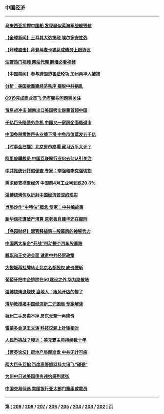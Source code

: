### 中国经济
---
#### [马来西亚扣押中国船 发现疑似英海军战舰残骸](../../pages/ncid283/n14005866.md?05292045) 
#### [【全球新闻】土耳其大选揭晓 埃尔多安胜选](../../pages/ncid283/n14005817.md?05292045) 
#### [【环球直击】拜登与麦卡锡达成债务上限协议](../../pages/ncid283/n14005815.md?05292045) 
#### [油管热门视频 网站代理 翻墙必看视频](http://138.2.39.72:81/youtube.html?epic-marker?05292045)
#### [【中国禁闻】参与跨国迫害法轮功 加州两华人被捕](../../pages/ncid283/n14005816.md?05292045) 
#### [分析：美国欲重建经济秩序 摆脱中共祸乱](../../pages/ncid283/n14005488.md?05292045) 
#### [C919完成商业首飞 仍有哪些问题需关注](../../pages/ncid283/n14005421.md?05292045) 
#### [贸易战冲击 越南出口美国吸尘器量首超中国](../../pages/ncid283/n14005314.md?05292045) 
#### [千亿巨头陷债务危机 中国又一家房企面临退市](../../pages/ncid283/n14005121.md?05292045) 
#### [中国免税零售巨头业绩下滑 中免市值蒸发五千亿](../../pages/ncid283/n14005108.md?05292045) 
#### [【时事金扫描】北京房市崩塌 藏习近平大计？](../../pages/ncid283/n14005071.md?05292045) 
#### [阿里被曝裁员 中国互联网行业何去何从引关注](../../pages/ncid283/n14005087.md?05292045) 
#### [中共推统计打假倒查 专家：李强和李克强切割](../../pages/ncid283/n14004910.md?05292045) 
#### [需求疲软拖累经济 中国前4月工业利润跌20.6％](../../pages/ncid283/n14004981.md?05292045) 
#### [淄博烧烤何以折射中国经济苦涩的现实](../../pages/ncid283/n14004808.md?05292045) 
#### [当局炒作“中特估”概念 专家：中共编故事](../../pages/ncid283/n14004802.md?05292045) 
#### [新华信托遭破产清算 原老板肖建华还在服刑](../../pages/ncid283/n14004790.md?05292045) 
#### [【净园财经】器官移植第一股幕后的神秘势力](../../pages/ncid283/n14004702.md?05292045) 
#### [中国两大车企“开战”带动整个汽车股暴跌](../../pages/ncid283/n14004732.md?05292045) 
#### [戴琪和王文涛会面 谴责中共经贸政策](../../pages/ncid283/n14004729.md?05292045) 
#### [大悦城再挂牌转让北京名都股权 底价腰斩](../../pages/ncid283/n14004532.md?05292045) 
#### [葡萄牙把中企排除在5G建设之外 华为路被堵](../../pages/ncid283/n14004587.md?05292045) 
#### [淄博烧烤退烧快 当地人：跟风开店的惨了](../../pages/ncid283/n14004367.md?05292045) 
#### [清华教授揭中国经济新二元困局 专家解读](../../pages/ncid283/n14004185.md?05292045) 
#### [杭州二手房卖不掉 房东无奈一再降价](../../pages/ncid283/n14003727.md?05292045) 
#### [雷蒙多会见王文涛 科技议题上针锋相对](../../pages/ncid283/n14004189.md?05292045) 
#### [人民币挑战？穆迪：美元霸主将持续数十年](../../pages/ncid283/n14004114.md?05292045) 
#### [【菁英论坛】房地产局部崩盘 中共无计可施](../../pages/ncid283/n14004131.md?05292045) 
#### [两大巨头互掐 百度高管怒怼科大讯飞“碰瓷”](../../pages/ncid283/n14004141.md?05292045) 
#### [为何中日对美国债务违约感到紧张](../../pages/ncid283/n14004016.md?05292045) 
#### [中国交易低迷 美国银行亚太部门重组或裁员](../../pages/ncid283/n14003993.md?05292045) 

---
#### 第 [ [209](./209.md?05292045) / [208](./208.md?05292045) / [207](./207.md?05292045) / [206](./206.md?05292045) / [205](./205.md?05292045) / [204](./204.md?05292045) / [203](./203.md?05292045) / [202](./202.md?05292045) ] 页
